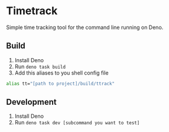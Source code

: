 # Timetrack

Simple time tracking tool for the command line running on Deno.

## Build

1. Install Deno
2. Run `deno task build`
3. Add this aliases to you shell config file

```sh
alias tt="[path to project]/build/ttrack"
```

## Development

1. Install Deno
2. Run `deno task dev [subcommand you want to test]`
